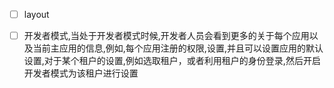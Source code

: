 * [ ] layout 

- [ ] 开发者模式,当处于开发者模式时候,开发者人员会看到更多的关于每个应用以及当前主应用的信息,例如,每个应用注册的权限,设置,并且可以设置应用的默认设置,对于某个租户的设置,例如选取租户，或者利用租户的身份登录,然后开启开发者模式为该租户进行设置